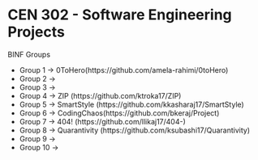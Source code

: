 <h1>CEN 302 - Software Engineering Projects</h1>

BINF Groups
<ul>
<li>Group 1 -> 0ToHero(https://github.com/amela-rahimi/0toHero)
<li>Group 2 -> </li>
<li>Group 3 -> </li>
<li>Group 4 -> ZIP (https://github.com/ktroka17/ZIP)</li>
<li>Group 5 -> SmartStyle (https://github.com/kkasharaj17/SmartStyle)</li>
<li>Group 6 -> CodingChaos(https://github.com/bkeraj/Project)
<li>Group 7 -> 404! (https://github.com/llikaj17/404-)</li>
<li>Group 8 -> Quarantivity (https://github.com/ksubashi17/Quarantivity)
<li>Group 9 -> </li>
<li>Group 10 -> </li>
</ul>

